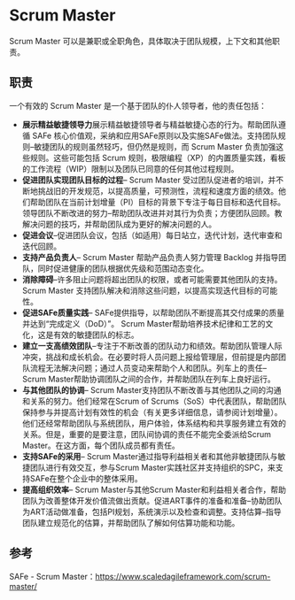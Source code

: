 
# Scrum Master



Scrum Master 可以是兼职或全职角色，具体取决于团队规模，上下文和其他职责。

## 职责

一个有效的 Scrum Master 是一个基于团队的仆人领导者，他的责任包括：

- **展示精益敏捷领导力**展示精益敏捷领导者与精益敏捷心态的行为。帮助团队遵循 SAFe 核心价值观，采纳和应用SAFe原则以及实施SAFe做法。支持团队规则–敏捷团队的规则虽然轻巧，但仍然是规则，而 Scrum Master 负责加强这些规则。这些可能包括 Scrum 规则，极限编程（XP）的内置质量实践，看板的工作流程（WIP）限制以及团队已同意的任何其他过程规则。
- **促进团队实现团队目标的过程**– Scrum Master 受过团队促进者的培训，并不断地挑战旧的开发规范，以提高质量，可预测性，流程和速度方面的绩效。他们帮助团队在当前计划增量（PI）目标的背景下专注于每日目标和迭代目标。领导团队不断改进的努力–帮助团队改进并对其行为负责；方便团队回顾。教解决问题的技巧，并帮助团队成为更好的解决问题的人。
- **促进会议**–促进团队会议，包括（如适用）每日站立，迭代计划，迭代审查和迭代回顾。
- **支持产品负责人**– Scrum Master 帮助产品负责人努力管理 Backlog 并指导团队，同时促进健康的团队根据优先级和范围动态变化。
- **消除障碍**–许多阻止问题将超出团队的权限，或者可能需要其他团队的支持。 Scrum Master 支持团队解决和消除这些问题，以提高实现迭代目标的可能性。
- **促进SAFe质量实践**– SAFe提供指导，以帮助团队不断提高其交付成果的质量并达到“完成定义（DoD）”。 Scrum Master帮助培养技术纪律和工艺的文化，这是有效的敏捷团队的标志。
- **建立一支高绩效团队**–专注于不断改善的团队动力和绩效。帮助团队管理人际冲突，挑战和成长机会。在必要时将人员问题上报给管理层，但前提是内部团队流程无法解决问题；通过人员变动来帮助个人和团队。列车上的责任– Scrum Master帮助协调团队之间的合作，并帮助团队在列车上良好运行。
- **与其他团队的协调**– Scrum Master支持团队不断改善与其他团队之间的沟通和关系的努力。他们经常在Scrum of Scrums（SoS）中代表团队，帮助团队保持参与并提高计划有效性的机会（有关更多详细信息，请参阅计划增量）。他们还经常帮助团队与系统团队，用户体验，体系结构和共享服务建立有效的关系。但是，重要的是要注意，团队间协调的责任不能完全委派给Scrum Master。在这方面，每个团队成员都有责任。
- **支持SAFe的采用**– Scrum Master通过指导利益相关者和其他非敏捷团队与敏捷团队进行有效交互，参与Scrum Master实践社区并支持组织的SPC，来支持SAFe在整个企业中的整体采用。
- **提高组织效率**– Scrum Master与其他Scrum Master和利益相关者合作，帮助团队为改善整体开发价值流做出贡献。促进ART事件的准备和准备–协助团队为ART活动做准备，包括PI规划，系统演示以及检查和调整。支持估算–指导团队建立规范化的估算，并帮助团队了解如何估算功能和功能。

## 参考

SAFe - Scrum Master：<https://www.scaledagileframework.com/scrum-master/>